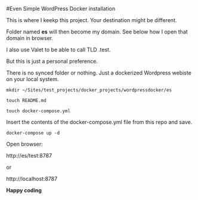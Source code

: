 #Even Simple WordPress Docker installation

This is where I keekp this project. Your destination might be different.

Folder named **es** will then become my domain. See below how I open that domain in browser.

I also use Valet to be able to call TLD .test.

But this is just a personal preference.

There is no synced folder or nothing. Just a dockerized Wordpress webiste on your local system.

`mkdir ~/Sites/test_projects/docker_projects/wordpressdocker/es`

`touch README.md`

`touch docker-compose.yml`

Insert the contents of the docker-compose.yml file from this repo and save.

`docker-compose up -d`

Open browser:

http://es/test:8787

or

http://localhost:8787

**Happy coding**
